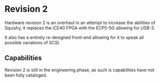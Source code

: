 # Revision 2

Hardware revision 2 is an overhaul in an attempt to increase the abilities of Squishy, it replaces the iCE40 FPGA with the ECP5-5G allowing for USB-3.

It also has a entirely re-designed front-end allowing for it to speak all possible variations of SCSI.

## Capabilities

Revision 2 is still in the engineering phase, as such is capabilities have not been fully cataloged.
